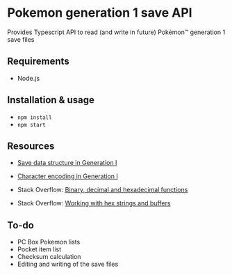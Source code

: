 # Pokemon generation 1 save API
Provides Typescript API to read (and write in future) Pokémon™ generation 1 save files

## Requirements
* Node.js

## Installation & usage
* `npm install`
* `npm start`

## Resources
* [Save data structure in Generation I](https://bulbapedia.bulbagarden.net/wiki/Save_data_structure_in_Generation_I)
* [Character encoding in Generation I](https://bulbapedia.bulbagarden.net/wiki/Character_encoding_in_Generation_I)

* Stack Overflow: [Binary, decimal and hexadecimal functions](https://stackoverflow.com/a/12987042)
* Stack Overflow: [Working with hex strings and buffers](https://stackoverflow.com/a/22902785)

## To-do
* PC Box Pokemon lists
* Pocket item list
* Checksum calculation
* Editing and writing of the save files